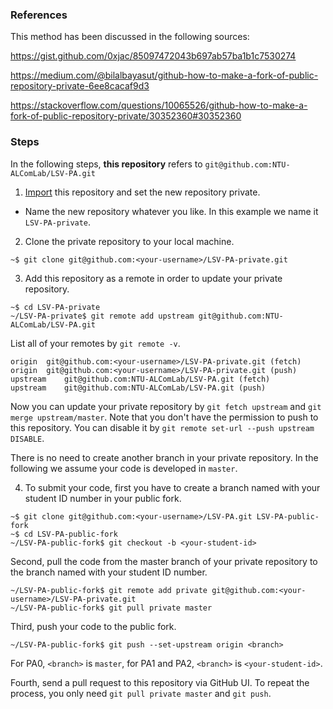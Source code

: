 ### References

This method has been discussed in the following sources:

https://gist.github.com/0xjac/85097472043b697ab57ba1b1c7530274

https://medium.com/@bilalbayasut/github-how-to-make-a-fork-of-public-repository-private-6ee8cacaf9d3

https://stackoverflow.com/questions/10065526/github-how-to-make-a-fork-of-public-repository-private/30352360#30352360

### Steps

In the following steps, **this repository** refers to `git@github.com:NTU-ALComLab/LSV-PA.git`

1. [Import][GitHub Importer] this repository and set the new repository private.
- Name the new repository whatever you like. In this example we name it `LSV-PA-private`.

[GitHub Importer]: https://docs.github.com/en/free-pro-team@latest/github/importing-your-projects-to-github/importing-a-repository-with-github-importer

2. Clone the private repository to your local machine.
```
~$ git clone git@github.com:<your-username>/LSV-PA-private.git
```

3. Add this repository as a remote in order to update your private repository.
```
~$ cd LSV-PA-private
~/LSV-PA-private$ git remote add upstream git@github.com:NTU-ALComLab/LSV-PA.git
```

List all of your remotes by `git remote -v`.
```
origin	git@github.com:<your-username>/LSV-PA-private.git (fetch)
origin	git@github.com:<your-username>/LSV-PA-private.git (push)
upstream	git@github.com:NTU-ALComLab/LSV-PA.git (fetch)
upstream	git@github.com:NTU-ALComLab/LSV-PA.git (push)
```

Now you can update your private repository by `git fetch upstream` and `git merge upstream/master`.
Note that you don't have the permission to push to this repository.
You can disable it by `git remote set-url --push upstream DISABLE`.

There is no need to create another branch in your private repository.
In the following we assume your code is developed in `master`.

4. To submit your code, first you have to create a branch named with your student ID number in your public fork.
```
~$ git clone git@github.com:<your-username>/LSV-PA.git LSV-PA-public-fork
~$ cd LSV-PA-public-fork
~/LSV-PA-public-fork$ git checkout -b <your-student-id>
```

Second, pull the code from the master branch of your private repository to the branch named with your student ID number.
```
~/LSV-PA-public-fork$ git remote add private git@github.com:<your-username>/LSV-PA-private.git
~/LSV-PA-public-fork$ git pull private master
```

Third, push your code to the public fork. 
```
~/LSV-PA-public-fork$ git push --set-upstream origin <branch> 
```
For PA0, `<branch>` is `master`, for PA1 and PA2, `<branch>` is `<your-student-id>`.

Fourth, send a pull request to this repository via GitHub UI.
To repeat the process, you only need `git pull private master` and `git push`.
